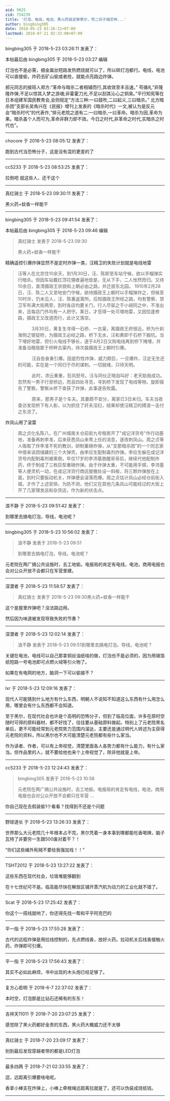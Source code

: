 ```yaml
---
aid: 9025
zid: 754239
title: '灯泡，电线，电池，黑火药就足够黑尔，苟二份子搞恐怖...'
author: bingbing305
date: 2018-05-23 03:26:11+07:00
lastmod: 2018-07-21 02:33:00+07:00
---
```


bingbing305 于 2018-5-23 03:26:11 发表了：

本帖最后由 bingbing305 于 2018-5-23 03:27 编辑 

灯泡也不是必需，细金属丝短路发热燃烧就可以了，所以碎灯泡都行。电线，电池可以直接偷，炸药去矿山偷或者抢，就能点亮路边炸弹。

郝元同志的接班人郑方:“革命与暗杀二者相辅而行,其收效至丰且速。” 苟循礼“非隆隆炸弹,不足以惊其入梦之游魂;非霍霍刀光,不足以刮其沁心之铜臭。”平行知宪等在日本组建军国民教育会,会则规定“方法三种:一曰鼓吹,二曰起义,三曰暗杀。” 北方暗杀团”支部长吴角兴在《民报》增刊上发表的《暗杀时代》一文,被认为是反元会“暗杀时代”的代表作,“排元老院之道有二:一曰暗杀,一曰革命。暗杀为因,革命为果。暗杀虽个人而可为,革命非群力即不效。今日之时代,非革命之时代,实暗杀之时代也”。

---------

chocore 于 2018-5-23 08:05:12 发表了：

跑到古代当恐怖分子，这是没有混的更差的了

---------

cc5233 于 2018-5-23 08:53:25 发表了：

拉倒吧 就这些人，还干这个

---------

真红骑士 于 2018-5-23 09:30:11 发表了：

黑火药+蚊香一样能干

---------

bingbing305 于 2018-5-23 09:41:54 发表了：

本帖最后由 bingbing305 于 2018-5-23 09:46 编辑 


> 
> 真红骑士 发表于 2018-5-23 09:30
> 
> 黑火药+蚊香一样能干



精确遥控引爆炸弹显然不是定时炸弹一类，汪精卫的失败计划就是电线地雷


> 
> 汪等人在北京住10余天，到1月30日，汪、陈即至车站守候，欲以手榴弹实行暗杀。但因车站戴红顶花翎者遍地皆是，无从下手，二人怅然而归。又待10余日，查清摄政王状貌和上朝必由之路，并迁居东北园。 1910年2月28日，汪、陈二人又至地安门守候，欲待摄政王上朝时以手榴弹炸之，但候至10时许，仍未见人，汪、陈重返寓所。后知摄政王所经之路，均有警察、禁卫军布满大街两旁，到时各店均要关门，行人尽驱之于小胡同之中，不准出来，且每店门外均有一人把守。某日，才觅得一处可埋地雷，又因恰逢修路，摄政王又改道而行，此计又落空。
> 
>     　　3月30日，黄复生寻得一石桥、一古渠，离摄政王府很近。桥为什刹海侧之银锭桥，为摄政王必经之路，桥下无水，汪和黄即于石桥下掘坑。当下埋好地雷，但引火电线不够长，遂于4月2日又购电线再到桥下掩埋，并准备当晚隐匿于桥畔古渠内，待次晨摄政王上朝时引爆。
> 
>     　　汪自告奋勇引爆。因是烈性炸弹，威力颇巨，一旦爆炸，汪定无生还的可能，实在是一个同归于尽的谋刺。一切就绪，只待天明。
> 
>     　　此时，浓云重重，狂风怒号。汪与同伙正暗自叫好：老天助我成功。忽然有一男子行至桥边，而且四处寻觅，寻到桥下发现了电线等物，旋即报告了警察。警察从桥下查获了炸弹，此事遂告败露。
> 
>     　　原来，那男子是个车夫。其妻颇不安分，离家已3日未归。车夫当夜查访发现桥下有人影，以为抓住了奸夫淫妇，结果却使汪精卫的搏浪一击付之东流了。



炸凤山用了滚雷


> 
> 周之贞化名陈八，在广州城南关仓前街九号租房开了"成记洋货号"作行动基地，准备再刺李准，后来获悉凤山来粤上任的消息，遂改刺凤山。周之贞等人吸取了炸李准不死的教训，研制重磅炸弹，从"支那暗杀团"的一个同志家中借来该团储藏的三个大弹壳，由李应生配制毒剂炸弹。李应生躲在成记洋货号内配制毒剂被熏倒，年仅17岁的李沛基救醒哥哥后，继续代他配制炸药，终于制成了三枚巨型重磅炸弹。由于炸弹太重，不可能用手掷，李沛基等人便灵机一动，在成记洋货行商店屋檐处设一斜板，将三颗炸弹放在上面，到时只要扳动机关，炸弹便会滚落而爆。周之贞估计凤山必经仓前街入城，才作了上述安排。为防不测，他们又在其他几条凤山可能经过的大街上开了几家理发店和杂货店，作为新的伏击点。

---------

浪不静 于 2018-5-23 09:51:42 发表了：

到哪里去搞电灯泡，导线，电池呢？

---------

bingbing305 于 2018-5-23 10:56:02 发表了：

> 浪不静 发表于 2018-5-23 09:51
> 
> 到哪里去搞电灯泡，导线，电池呢？



元老院在两广搞公共设施时，去工地偷。电报局的肯定有电线，电池，商用电报也会对公众开放不会都只在军营里建。

---------

深潜者 于 2018-5-23 11:58:57 发表了：

> 真红骑士 发表于 2018-5-23 09:30黑火药+蚊香一样能干



这个是屋里炸弹吧？没法路边用。

然后因为味道被发现导致失败的节奏？

---------

深潜者 于 2018-5-23 12:02:14 发表了：

> 浪不静 发表于 2018-5-23 09:51到哪里去搞电灯泡，导线，电池呢？



关键在电池，电线可以自己那拿铜丝油纸啥的做，灯泡也不是必须的，因为用锡箔纸短路一号电池即可点燃火绒等引火物了。

如果在有电网的地方，脑洞一下可以偷接不？

---------

lxr 于 2018-5-23 12:09:16 发表了：

现代人可能猜到什么地方有什么东西，明朝人不说知不知道这么东西有什么用怎么用，哪里会有什么东西都不会知道。

至于黑尔，在现代社会也许是个高明的恐怖分子，但到了临高位面，许多在原时空随时可得的原料器材，都不好找了，往往要从基础原料做起。特别上了元老院黑名单后，更不可能经常到元老院势力范围内溜达，主要还是通过明代人转述为主获得元老院的资料，所以黑尔也不大可能清楚元老院都有些什么家当。

作为读者、作者，可以有上帝视觉，清楚里面各人各势力都有什么能力，有什么家当。但作品里的人，就不要给他也来个上帝视觉了，除非他就是上帝。

---------

cc5233 于 2018-5-23 12:24:43 发表了：

> bingbing305 发表于 2018-5-23 10:56
> 
> 元老院在两广搞公共设施时，去工地偷。电报局的肯定有电线，电池，商用电报也会对公众开放不会都只在军营 ...



你自己现在去假装偷1个看看？找得到不还是个问题

---------

野球道长 于 2018-5-23 13:26:33 发表了：

世界那么大元老院几十年根本占不完，黑尔凭着一身本事到哪都能吃香喝辣，脑子瓦特了非要穷一生跟500废对着干？！

“你们这些编外髡贼不要给我强加戏！！”

---------

TSHT2012 于 2018-5-23 13:27:22 发表了：

这些东西在现代社会，垃圾堆能够翻到

在十七世纪可不是。临高能尽快在解放区铺开蒸汽机为动力的工业化就不错了。

---------

Scat 于 2018-5-23 17:25:42 发表了：

你这个一搭线就响了，你还得先找一帮和平乎阿克巴的

---------

平一指 于 2018-5-23 17:55:28 发表了：

古代的远程炸弹是用拉线控制的，先点燃线香，放好火药。拉动机关后线香接触火药，炸弹即可引爆。

---------

平一指 于 2018-5-23 17:56:43 发表了：

其实不必如此麻烦，书中出现的木头炮已经足够了。

---------

复方心若明 于 2018-6-7 22:37:02 发表了：

本时空，灯泡那是比钻石还稀有的东东！

---------

吉祥天11011 于 2018-7-20 23:07:25 发表了：

感觉除了黑火药都好金贵的东西，黑火药大概威力还不太够

---------

真红骑士 于 2018-7-20 23:09:17 发表了：

别到最后发现穿越者带的都是LED灯泡

---------

最多四两 于 2018-7-21 02:33:55 发表了：

逗，远距离引爆要啥电呢。

香拿小棒支在炸弹上，小棒上牵根绳远距离拉就是了，还可以伪装成烧纸钱。

---------

